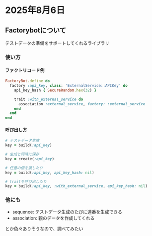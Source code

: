 # 2025年8月6日

## Factorybotについて
テストデータの準備をサポートしてくれるライブラリ

### 使い方
#### ファクトリコード例
```rb
FactoryBot.define do
  factory :api_key, class: 'ExternalService::APIKey' do
    api_key_hash { SecureRandom.hex(32) }

    trait :with_external_service do
      association :external_service, factory: :external_service
    end
  end
end
```
#### 呼び出し方
```rb
# テストデータ生成
key = build(:api_key)

# 生成と同時に保存
key = create(:api_key)

# 任意の値を渡したり
key = build(:api_key, api_key_hash: nil)

# traitを呼び出したり
key = build(:api_key, :with_external_service, api_key_hash: nil) 
```

### 他にも
- sequence: テストデータ生成のたびに連番を生成できる
- association: 親のデータを作成してくれる

とか色々ありそうなので、調べてみたい
